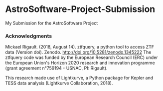 # AstroSoftware-Project-Submission
My Submission for the AstroSoftware Project


### Acknowledgments

Mickael Rigault. (2018, August 14). ztfquery, a python tool to access ZTF data (Version doi). 
Zenodo. http://doi.org/10.5281/zenodo.1345222 
The ztfquery code was funded by the European Research Council (ERC) under the European Union's Horizon 2020 research and innovation programme (grant agreement n°759194 - USNAC, PI: Rigault).

This research made use of Lightkurve, a Python package for Kepler and TESS data analysis (Lightkurve Collaboration, 2018).


